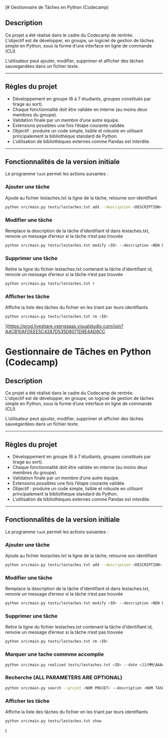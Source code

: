 [# Gestionnaire de Tâches en Python (Codecamp)

## Description
Ce projet a été réalisé dans le cadre du Codecamp de rentrée.  
L'objectif est de développer, en groupe, un logiciel de gestion de tâches simple en Python, sous la forme d’une interface en ligne de commande (CLI).  

L’utilisateur peut ajouter, modifier, supprimer et afficher des tâches sauvegardées dans un fichier texte.


---

## Règles du projet
- Développement en groupe (6 à 7 étudiants, groupes constitués par tirage au sort).
- Chaque fonctionnalité doit être validée en interne (au moins deux membres du groupe).
- Validation finale par un membre d’une autre équipe.
- Extensions possibles une fois l’étape courante validée.
- Objectif : produire un code simple, lisible et robuste en utilisant principalement la bibliothèque standard de Python.
- L’utilisation de bibliothèques externes comme Pandas est interdite.

---

## Fonctionnalités de la version initiale
Le programme `task` permet les actions suivantes :

### Ajouter une tâche
Ajoute au fichier lestaches.txt la ligne de la tâche, retourne son identifiant
```bash
python src/main.py tests/lestaches.txt add --description <DESCRIPTION> --project <NOM PROJET>
```

### Modifier une tâche 
Remplace la description de la tâche d’identifiant id dans lestaches.txt, renvoie un message d’erreur si la tâche n’est pas trouvée
```bash
python src/main.py tests/lestaches.txt modify <ID> --description <NEW DESCRIPTION> --project <NEW PROJECT NAME>
```
### Supprimer une tâche
Retire la ligne du fichier lestaches.txt contenant la tâche d’identifiant id, renvoie un message d’erreur si la tâche n’est pas trouvée
```bash 
python src/main.py tests/lestaches.txt r
```

### Afficher les tâche
Affiche la liste des tâches du fichier en les triant par leurs identifiants
```bash 
python src/main.py tests/lestaches.txt rm <ID>
```




](https://prod.liveshare.vsengsaas.visualstudio.com/join?A4CB10AFDEEE5C4287D535D8071D9E4AD8CC
# Gestionnaire de Tâches en Python (Codecamp)

## Description
Ce projet a été réalisé dans le cadre du Codecamp de rentrée.  
L'objectif est de développer, en groupe, un logiciel de gestion de tâches simple en Python, sous la forme d’une interface en ligne de commande (CLI).  

L’utilisateur peut ajouter, modifier, supprimer et afficher des tâches sauvegardées dans un fichier texte.


---

## Règles du projet
- Développement en groupe (6 à 7 étudiants, groupes constitués par tirage au sort).
- Chaque fonctionnalité doit être validée en interne (au moins deux membres du groupe).
- Validation finale par un membre d’une autre équipe.
- Extensions possibles une fois l’étape courante validée.
- Objectif : produire un code simple, lisible et robuste en utilisant principalement la bibliothèque standard de Python.
- L’utilisation de bibliothèques externes comme Pandas est interdite.

---

## Fonctionnalités de la version initiale
Le programme `task` permet les actions suivantes :

### Ajouter une tâche
Ajoute au fichier lestaches.txt la ligne de la tâche, retourne son identifiant
```bash
python src/main.py tests/lestaches.txt add --description <DESCRIPTION> --project <NOM PROJET> --done_on <OPTIONAL, by default TBD>
```

### Modifier une tâche 
Remplace la description de la tâche d’identifiant id dans lestaches.txt, renvoie un message d’erreur si la tâche n’est pas trouvée
```bash
python src/main.py tests/lestaches.txt modify <ID> --description <NEW DESCRIPTION> --project <NEW PROJECT NAME> --due <DEADLINE JJ/MM/AAAA>
```
### Supprimer une tâche
Retire la ligne du fichier lestaches.txt contenant la tâche d’identifiant id, renvoie un message d’erreur si la tâche n’est pas trouvée
```bash 
python src/main.py tests/lestaches.txt rm <ID>
```

###  Marquer une tache commme accomplie 
```bash 
python src/main.py realized tests/lestaches.txt <ID> --date <JJ/MM/AAAA>


```
###  Recherche (ALL PARAMETERS ARE OPTIONAL)
```bash
python src/main.py search --projet <NOM PROJET> --description <NOM TASK> --before <DATE ECHEANCE> --after <DATE ECHEANCE>

```
### Afficher les tâche
Affiche la liste des tâches du fichier en les triant par leurs identifiants
```bash 
python src/main.py tests/lestaches.txt show
```




)
